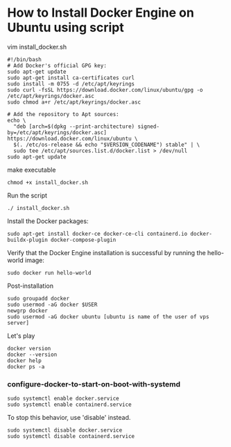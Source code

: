 #  How to Install Docker Engine on Ubuntu using script

vim install_docker.sh
```
#!/bin/bash
# Add Docker's official GPG key:
sudo apt-get update
sudo apt-get install ca-certificates curl
sudo install -m 0755 -d /etc/apt/keyrings
sudo curl -fsSL https://download.docker.com/linux/ubuntu/gpg -o /etc/apt/keyrings/docker.asc
sudo chmod a+r /etc/apt/keyrings/docker.asc

# Add the repository to Apt sources:
echo \
  "deb [arch=$(dpkg --print-architecture) signed-by=/etc/apt/keyrings/docker.asc] https://download.docker.com/linux/ubuntu \
  $(. /etc/os-release && echo "$VERSION_CODENAME") stable" | \
  sudo tee /etc/apt/sources.list.d/docker.list > /dev/null
sudo apt-get update
```
make executable
```
chmod +x install_docker.sh
```
Run the script
```
./ install_docker.sh
```
Install the Docker packages:
```
sudo apt-get install docker-ce docker-ce-cli containerd.io docker-buildx-plugin docker-compose-plugin
```
Verify that the Docker Engine installation is successful by running the hello-world image:
```
sudo docker run hello-world
```
Post-installation
```
sudo groupadd docker
sudo usermod -aG docker $USER
newgrp docker
sudo usermod -aG docker ubuntu [ubuntu is name of the user of vps server]
```
Let's play
```
docker version
docker --version
docker help
docker ps -a
```
### configure-docker-to-start-on-boot-with-systemd
```
sudo systemctl enable docker.service
sudo systemctl enable containerd.service
```
To stop this behavior, use 'disable' instead.
```
sudo systemctl disable docker.service
sudo systemctl disable containerd.service
```
